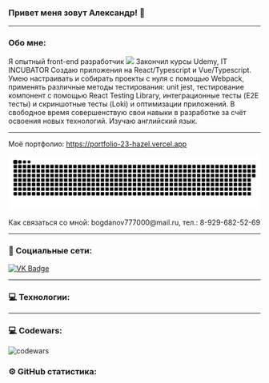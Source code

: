 ### Привет меня зовут Александр! 👋

---
### Обо мне:

Я опытный front-end разработчик <img src="https://media.giphy.com/media/WUlplcMpOCEmTGBtBW/giphy.gif" width="30px"> Закончил курсы Udemy,
IT INCUBATOR
Создаю приложения на React/Typescript и Vue/Typescript. Умею настраивать и собирать проекты с нуля с помощью Webpack, применять различные 
методы тестирования: unit jest, тестирование компонент с помощью React Testing Library, интеграционные тесты (E2E тесты) и скриншотные тесты (Loki)
 и оптимизации приложений. В свободное время совершенствую свои навыки в разработке за счёт освоения новых технологий. Изучаю английский 
язык.

---

Моё портфолио: https://portfolio-23-hazel.vercel.app

<p align="center">
 <img width="600" src="assets/github-snake.svg" alt="snake"/>
</p>
Как связаться со мной: bogdanov777000@mail.ru, тел.: 8-929-682-52-69

---

### 🤝 Социальные сети:

  <div id="badges">
    <!-- <a href="https://t.me/tehnomaniak07" target="_blank">
      <img src="https://cdn-icons-png.flaticon.com/512/2111/2111646.png" width="40" height="40" alt="telegram group" />
    </a>
    <a href="https://www.youtube.com/channel/UCbORpXVw1JNc0JYFSUqLWXA" target="_blank">
      <img src="https://cdn-icons-png.flaticon.com/512/3670/3670147.png" width="40" height="40" alt="Youtube"/>
    </a> -->
    <a href="https://vk.com/f1ll_zzz" target="_blank">
      <img src="https://cdn-icons-png.flaticon.com/512/145/145813.png" width="40" height="40" alt="VK Badge"/>
    </a>
    <!-- <a href="https://dzen.ru/tehnomaniak" target="_blank">
      <img src="https://upload.wikimedia.org/wikipedia/commons/thumb/a/ab/Yandex_Zen_logo_icon.svg/1024px-Yandex_Zen_logo_icon.svg.png" width="40" height="40" alt="Zen Badge"/>
    </a> -->
  </div>

---

### 💻 Технологии:
<div>
  
</div>

---

### 💻 Codewars:

![codewars](https://www.codewars.com/users/FilimonovAlexey/badges/large)

### ⚙️ GitHub статистика:


